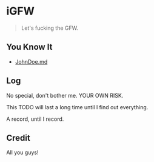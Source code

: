 # iGFW

> Let's fucking the GFW.


## You Know It

- [JohnDoe.md](#JohnDoe.md) 


## Log 

No special, don't bother me. YOUR OWN RISK.

This TODO will last a long time until I find out everything.

A record, until I record.


## Credit

All you guys!
